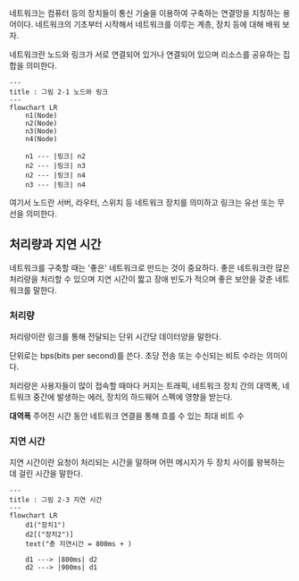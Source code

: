 네트워크는 컴퓨터 등의 장치들이 통신 기술을 이용하여 구축하는 연결망을 지칭하는 용어이다. 네트워크의 기초부터 시작해서 네트워크를 이루는 계층, 장치 등에 대해 배워 보자.

네트워크란 노드와 링크가 서로 연결되어 있거나 연결되어 있으며 리소스를 공유하는 집합을 의미한다.

```mermaid
---
title : 그림 2-1 노드와 링크
---
flowchart LR
	n1(Node)
	n2(Node)
	n3(Node)
	n4(Node)

	n1 --- |링크| n2
	n2 --- |링크| n3
	n2 --- |링크| n4
	n3 --- |링크| n4
```

여기서 노드란 서버, 라우터, 스위치 등 네트워크 장치를 의미하고 링크는 유선 또는 무선을 의미한다.

## 처리량과 지연 시간
네트워크를 구축할 때는 '좋은' 네트워크로 만드는 것이 중요하다. 좋은 네트워크란 많은 처리량을 처리할 수 있으며 지연 시간이 짧고 장애 빈도가 적으며 좋은 보안을 갖춘 네트워크를 말한다.

### 처리량
처리량이란 링크를 통해 전달되는 단위 시간당 데이터양을 말한다.

단위로는 bps(bits per second)를 쓴다. 초당 전송 또는 수신되는 비트 수라는 의미이다.

처리량은 사용자들이 많이 접속할 때마다 커지는 트래픽, 네트워크 장치 간의 대역폭, 네트워크 중간에 발생하는 에러, 장치의 하드웨어 스펙에 영향을 받는다.

**대역폭**
주어진 시간 동안 네트워크 연결을 통해 흐를 수 있는 최대 비트 수


### 지연 시간
지연 시간이란 요청이 처리되는 시간을 말하며 어떤 메시지가 두 장치 사이를 왕복하는 데 걸린 시간을 말한다.

```mermaid
---
title : 그림 2-3 지연 시간
---
flowchart LR
	d1("장치1")
	d2[("장치2")]
	text("총 지연시간 = 800ms + )

	d1 ---> |800ms| d2
	d2 ---> |900ms| d1

```